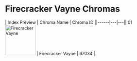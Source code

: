 # Firecracker Vayne Chromas

| Index  Preview | Chroma Name | Chroma ID ||------|---|---|| 01  <img src='https://raw.communitydragon.org/latest/plugins/rcp-be-lol-game-data/global/default/v1/champion-chroma-images/67/67034.png' alt='Firecracker Vayne' width='100'> | Firecracker Vayne | 67034 |